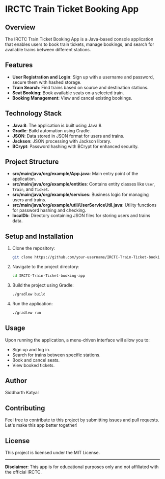 # IRCTC Train Ticket Booking App

## Overview

The IRCTC Train Ticket Booking App is a Java-based console application that enables users to book train tickets, manage bookings, and search for available trains between different stations.

## Features

- **User Registration and Login**: Sign up with a username and password, secure them with hashed storage.
- **Train Search**: Find trains based on source and destination stations.
- **Seat Booking**: Book available seats on a selected train.
- **Booking Management**: View and cancel existing bookings.

## Technology Stack

- **Java 8**: The application is built using Java 8.
- **Gradle**: Build automation using Gradle.
- **JSON**: Data stored in JSON format for users and trains.
- **Jackson**: JSON processing with Jackson library.
- **BCrypt**: Password hashing with BCrypt for enhanced security.

## Project Structure

- **src/main/java/org/example/App.java**: Main entry point of the application.
- **src/main/java/org/example/entities**: Contains entity classes like `User`, `Train`, and `Ticket`.
- **src/main/java/org/example/services**: Business logic for managing users and trains.
- **src/main/java/org/example/util/UserServiceUtil.java**: Utility functions for password hashing and checking.
- **localDb**: Directory containing JSON files for storing users and trains data.

## Setup and Installation

1. Clone the repository:

   ```bash
   git clone https://github.com/your-username/IRCTC-Train-Ticket-booking-app.git
   ```

2. Navigate to the project directory:

   ```bash
   cd IRCTC-Train-Ticket-booking-app
   ```

3. Build the project using Gradle:

   ```bash
   ./gradlew build
   ```

4. Run the application:

   ```bash
   ./gradlew run
   ```

## Usage

Upon running the application, a menu-driven interface will allow you to:

- Sign up and log in.
- Search for trains between specific stations.
- Book and cancel seats.
- View booked tickets.

## Author 

Siddharth Katyal

## Contributing

Feel free to contribute to this project by submitting issues and pull requests. Let's make this app better together!

## License

This project is licensed under the MIT License.

---

**Disclaimer**: This app is for educational purposes only and not affiliated with the official IRCTC.

